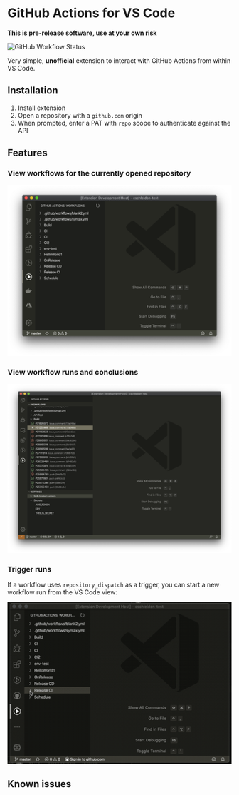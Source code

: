 # GitHub Actions for VS Code

**This is pre-release software, use at your own risk**

![GitHub Workflow Status](https://img.shields.io/github/workflow/status/cschleiden/vscode-github-actions/Build)

Very simple, **unofficial** extension to interact with GitHub Actions from within VS Code. 

## Installation 

1. Install extension
2. Open a repository with a `github.com` origin
3. When prompted, enter a PAT with `repo` scope to authenticate against the API

## Features

### View workflows for the currently opened repository

![](./media/runs.png)

### View workflow runs and conclusions

![](./media/runs2.png)

### Trigger runs

If a workflow uses `repository_dispatch` as a trigger, you can start a new workflow run from the VS Code view:

![](./media/rdispatch.gif)

## Known issues

